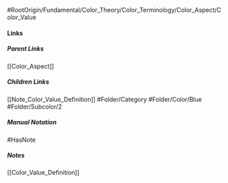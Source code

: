 #RootOrigin/Fundamental/Color_Theory/Color_Terminology/Color_Aspect/Color_Value
#### Links
##### Parent Links
[[Color_Aspect]]
##### Children Links
[[Note_Color_Value_Definition]]
#Folder/Category
#Folder/Color/Blue
#Folder/Subcolor/2
##### Manual Notation

#HasNote
##### Notes
[[Color_Value_Definition]]

